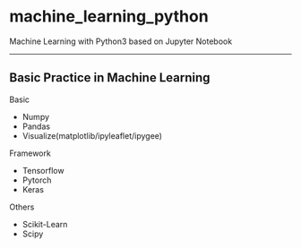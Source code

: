 # machine_learning_python
Machine Learning with Python3 based on Jupyter Notebook

---

## Basic Practice in Machine Learning
Basic
+ Numpy  
+ Pandas  
+ Visualize(matplotlib/ipyleaflet/ipygee) 

Framework 
+ Tensorflow
+ Pytorch
+ Keras

Others
+ Scikit-Learn
+ Scipy